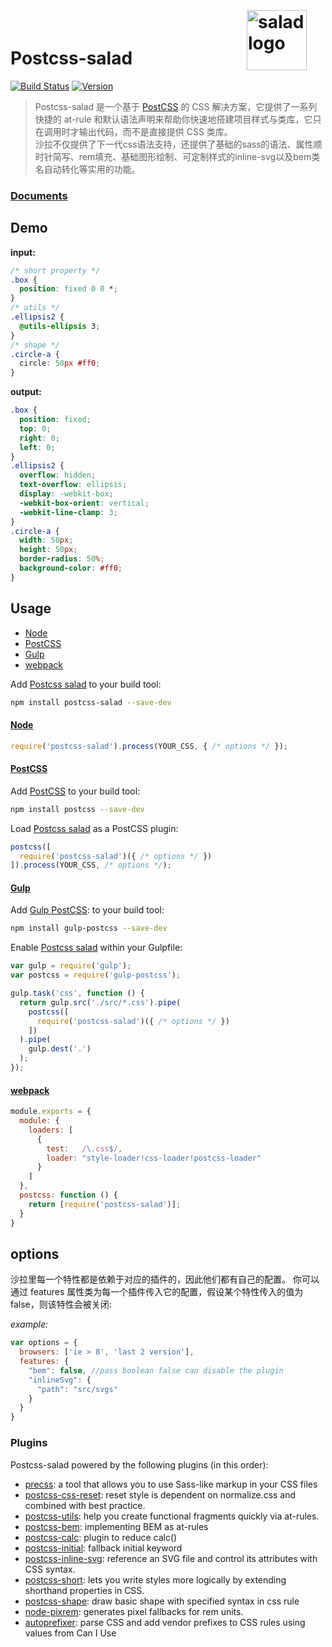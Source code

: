 # Postcss-salad <img align="right" width="96" height="96" src="http://elemefe.github.io/postcss-salad/svg/logo.svg" title="salad logo" style="margin: -60px 30px 0 0;">

[![Build Status][travis-img]][travis]
[![Version][version]](https://github.com/ElemeFE/postcss-salad/blob/master/CHANGELOG.md)

> Postcss-salad 是一个基于 <a href="http://postcss.org/">PostCSS</a> 的 CSS 解决方案，它提供了一系列快捷的 at-rule 和默认语法声明来帮助你快速地搭建项目样式与类库，它只在调用时才输出代码，而不是直接提供 CSS 类库。<br>
> 沙拉不仅提供了下一代css语法支持，还提供了基础的sass的语法、属性顺时针简写、rem填充、基础图形绘制、可定制样式的inline-svg以及bem类名自动转化等实用的功能。

### [Documents]

## Demo

**input:**
 
```css
/* short property */
.box {
  position: fixed 0 0 *;
}
/* utils */
.ellipsis2 {
  @utils-ellipsis 3;
}
/* shape */
.circle-a {
  circle: 50px #ff0;
}
```

**output:**

```css
.box {
  position: fixed;
  top: 0;
  right: 0;
  left: 0;
}
.ellipsis2 {
  overflow: hidden;
  text-overflow: ellipsis;
  display: -webkit-box;
  -webkit-box-orient: vertical;
  -webkit-line-clamp: 3;
}
.circle-a {
  width: 50px;
  height: 50px;
  border-radius: 50%;
  background-color: #ff0;
}
```

## Usage

- [Node](#node)
- [PostCSS](#postcss)
- [Gulp](#gulp)
- [webpack](#webpack)

Add [Postcss salad] to your build tool:

```bash
npm install postcss-salad --save-dev
```

#### [Node](id:Node)

```js
require('postcss-salad').process(YOUR_CSS, { /* options */ });
```

#### [PostCSS](id:a-PostCSS)

Add [PostCSS] to your build tool:

```bash
npm install postcss --save-dev
```

Load [Postcss salad] as a PostCSS plugin:

```js
postcss([
  require('postcss-salad')({ /* options */ })
]).process(YOUR_CSS, /* options */);
```

#### [Gulp](id:Gulp)

Add [Gulp PostCSS]:  to your build tool:

```bash
npm install gulp-postcss --save-dev
```

Enable [Postcss salad] within your Gulpfile:

```js
var gulp = require('gulp');
var postcss = require('gulp-postcss');

gulp.task('css', function () {
  return gulp.src('./src/*.css').pipe(
    postcss([
      require('postcss-salad')({ /* options */ })
    ])
  ).pipe(
    gulp.dest('.')
  );
});
```
#### [webpack](id:webpack)

```js
module.exports = {
  module: {
    loaders: [
      {
        test:   /\.css$/,
        loader: "style-loader!css-loader!postcss-loader"
      }
    ]
  },
  postcss: function () {
    return [require('postcss-salad')];
  }
}
```

## options

沙拉里每一个特性都是依赖于对应的插件的，因此他们都有自己的配置。 你可以通过 features 属性类为每一个插件传入它的配置，假设某个特性传入的值为false，则该特性会被关闭:

*example:*

```js
var options = {
  browsers: ['ie > 8', 'last 2 version'],
  features: {
    "bem": false, //pass boolean false can disable the plugin
    "inlineSvg": {
      "path": "src/svgs"
    }
  }
}
```


### Plugins

Postcss-salad powered by the following plugins (in this order):

- [precss]: a tool that allows you to use Sass-like markup in your CSS files
- [postcss-css-reset]: reset style is dependent on normalize.css and combined with best practice.
- [postcss-utils]: help you create functional fragments quickly via at-rules. 
- [postcss-bem]: implementing BEM as at-rules
- [postcss-calc]: plugin to reduce calc()
- [postcss-initial]: fallback initial keyword
- [postcss-inline-svg]: reference an SVG file and control its attributes with CSS syntax.
- [postcss-short]: lets you write styles more logically by extending shorthand properties in CSS.
- [postcss-shape]: draw basic shape with specified syntax in css rule
- [node-pixrem]: generates pixel fallbacks for rem units.
- [autoprefixer]: parse CSS and add vendor prefixes to CSS rules using values from Can I Use

[precss]: https://github.com/jonathantneal/precss
[postcss-css-reset]: https://npmjs.com/package/postcss-css-reset
[postcss-utils]: https://github.com/baiyaaaaa/postcss-utils
[postcss-bem]: https://github.com/ileri/postcss-bem
[postcss-calc]: https://github.com/postcss/postcss-calc
[postcss-initial]: https://github.com/maximkoretskiy/postcss-initial
[postcss-inline-svg]: https://github.com/TrySound/postcss-inline-svg
[postcss-short]: https://github.com/jonathantneal/postcss-short
[postcss-shape]: https://github.com/baiyaaaaa/postcss-shape
[node-pixrem]: https://github.com/robwierzbowski/node-pixrem
[autoprefixer]: https://github.com/postcss/autoprefixer
[Postcss salad]: https://github.com/ElemeFE/postcss-salad
[version]: https://img.shields.io/npm/v/postcss-salad.svg
[Gulp PostCSS]: https://github.com/postcss/gulp-postcss
[PostCSS]: http://postcss.org/
[travis-img]: https://travis-ci.org/ElemeFE/postcss-salad.svg
[travis]: https://travis-ci.org/ElemeFE/postcss-salad
[Documents]: http://elemefe.github.io/postcss-salad/
